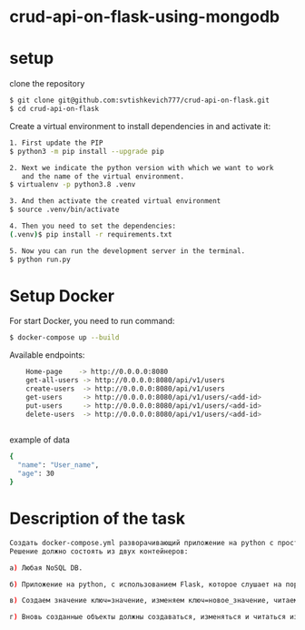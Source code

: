 # crud-api-on-flask-using-mongodb
# setup

clone the repository
```sh
$ git clone git@github.com:svtishkevich777/crud-api-on-flask.git
$ cd crud-api-on-flask
```
Create a virtual environment to install dependencies in and activate it:
```sh
1. First update the PIP
$ python3 -m pip install --upgrade pip
```
```sh
2. Next we indicate the python version with which we want to work
   and the name of the virtual environment.
$ virtualenv -p python3.8 .venv
```
```sh
3. And then activate the created virtual environment
$ source .venv/bin/activate
```
```sh
4. Then you need to set the dependencies:
(.venv)$ pip install -r requirements.txt
```
```sh
5. Now you can run the development server in the terminal.
$ python run.py
```
# Setup Docker

For start Docker, you need to run command:

```sh
$ docker-compose up --build
```
Available endpoints:
```sh
    Home-page    -> http://0.0.0.0:8080
    get-all-users -> http://0.0.0.0:8080/api/v1/users
    create-users  -> http://0.0.0.0:8080/api/v1/users
    get-users     -> http://0.0.0.0:8080/api/v1/users/<add-id>
    put-users     -> http://0.0.0.0:8080/api/v1/users/<add-id>
    delete-users  -> http://0.0.0.0:8080/api/v1/users/<add-id>
    
```
example of data
```sh
{
  "name": "User_name",
  "age": 30
}
```

# Description of the task
```sh
Создать docker-compose.yml разворачивающий приложение на python с простой реализацией REST API. 
Решение должно состоять из двух контейнеров:

а) Любая NoSQL DB.

б) Приложение на python, с использованием Flask, которое слушает на порту 8080 и принимает только методы GET, POST, PUT.

в) Создаем значение ключ=значение, изменяем ключ=новое_значение, читаем значение ключа.

г) Вновь созданные объекты должны создаваться, изменяться и читаться из NoSQL DB.
```
